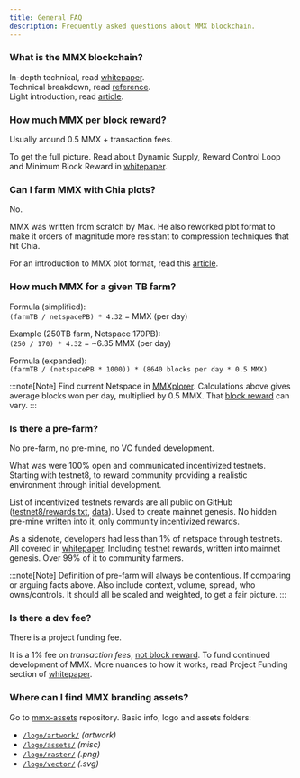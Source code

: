 ```yaml
---
title: General FAQ
description: Frequently asked questions about MMX blockchain.
---
```


### What is the MMX blockchain?

In-depth technical, read [whitepaper](../../../articles/general/mmx-whitepaper/).\
Technical breakdown, read [reference](../../../reference/blockchain/).\
Light introduction, read [article](../../../articles/general/mmx-tldr/).

### How much MMX per block reward?

Usually around 0.5 MMX + transaction fees.

To get the full picture. Read about Dynamic Supply, Reward Control Loop and Minimum Block Reward in [whitepaper](../../../articles/general/mmx-whitepaper/).

### Can I farm MMX with Chia plots?

No.

MMX was written from scratch by Max. He also reworked plot format to make it orders of magnitude more resistant to compression techniques that hit Chia.

For an introduction to MMX plot format, read this [article](../../../articles/plotting/plot-format/).

### How much MMX for a given TB farm?

Formula (simplified):\
`(farmTB / netspacePB) * 4.32` = MMX (per day)

Example (250TB farm, Netspace 170PB):\
`(250 / 170) * 4.32` = ~6.35 MMX (per day)

Formula (expanded):\
`(farmTB / (netspacePB * 1000)) * (8640 blocks per day * 0.5 MMX)`

:::note[Note]
Find current Netspace in [MMXplorer](https://mmxplorer.com/dashboard). Calculations above gives average blocks won per day, multiplied by 0.5 MMX. That [block reward](#how-much-mmx-per-block-reward) can vary.
:::

### Is there a pre-farm?

No pre-farm, no pre-mine, no VC funded development.

What was were 100% open and communicated incentivized testnets. Starting with testnet8, to reward community providing a realistic environment through initial development.

List of incentivized testnets rewards are all public on GitHub ([testnet8/rewards.txt](https://github.com/madMAx43v3r/mmx-node/blob/master/data/testnet8/rewards.txt), [data](https://github.com/madMAx43v3r/mmx-node/blob/master/data)). Used to create mainnet genesis. No hidden pre-mine written into it, only community incentivized rewards.

As a sidenote, developers had less than 1% of netspace through testnets. All covered in [whitepaper](../../../articles/general/mmx-whitepaper/). Including testnet rewards, written into mainnet genesis. Over 99% of it to community farmers.

:::note[Note]
Definition of pre-farm will always be contentious. If comparing or arguing facts above. Also include context, volume, spread, who owns/controls. It should all be scaled and weighted, to get a fair picture.
:::

### Is there a dev fee?

There is a project funding fee.

It is a 1% fee on *transaction fees*, <ins>not block reward</ins>. To fund continued development of MMX. More nuances to how it works, read Project Funding section of [whitepaper](../../../articles/general/mmx-whitepaper/).

### Where can I find MMX branding assets?
Go to [mmx-assets](https://github.com/madMAx43v3r/mmx-assets) repository. Basic info, logo and assets folders:
- [`/logo/artwork/`](https://github.com/madMAx43v3r/mmx-assets/tree/master/logo/artwork/) _(artwork)_
- [`/logo/assets/`](https://github.com/madMAx43v3r/mmx-assets/tree/master/logo/assets/) _(misc)_
- [`/logo/raster/`](https://github.com/madMAx43v3r/mmx-assets/tree/master/logo/raster/) _(.png)_
- [`/logo/vector/`](https://github.com/madMAx43v3r/mmx-assets/tree/master/logo/vector/) _(.svg)_

